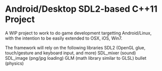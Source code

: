 Android/Desktop SDL2-based C++11 Project
=========================================

A WIP project to work to do game development targetting Android/Linux,
with the intention to be easily extended to OSX, iOS, Win7.

The framework will rely on the following libraries
SDL2      (OpenGL glue, touch/gesture and keyboard input, and more)
SDL_mixer (sound)
SDL_image (png/jpg loading)
GLM       (math library similar to GLSL)
bullet    (physics)
